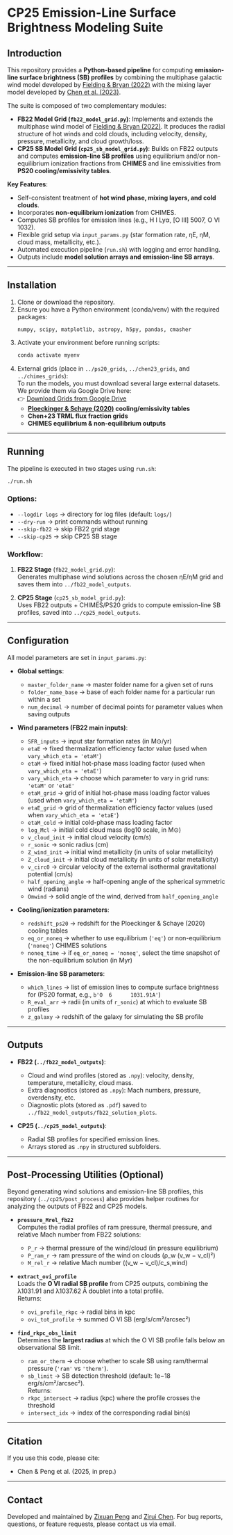 # CP25 Emission-Line Surface Brightness Modeling Suite

## Introduction

This repository provides a **Python-based pipeline** for computing **emission-line surface brightness (SB) profiles** by combining the multiphase galactic wind model developed by [Fielding & Bryan (2022)](https://ui.adsabs.harvard.edu/abs/2022ApJ...924...82F/abstract) with the mixing layer model developed by [Chen et al. (2023)](https://ui.adsabs.harvard.edu/abs/2023ApJ...950...91C/abstract).  

The suite is composed of two complementary modules:  

* **FB22 Model Grid (`fb22_model_grid.py`)**: Implements and extends the multiphase wind model of [Fielding & Bryan (2022)](https://ui.adsabs.harvard.edu/abs/2022ApJ...924...82F/abstract). It produces the radial structure of hot winds and cold clouds, including velocity, density, pressure, metallicity, and cloud growth/loss.  
* **CP25 SB Model Grid (`cp25_sb_model_grid.py`)**: Builds on FB22 outputs and computes **emission-line SB profiles** using equilibrium and/or non-equilibrium ionization fractions from **CHIMES** and line emissivities from **PS20 cooling/emissivity tables**.  

**Key Features**:  
- Self-consistent treatment of **hot wind phase, mixing layers, and cold clouds**.  
- Incorporates **non-equilibrium ionization** from CHIMES.  
- Computes SB profiles for emission lines (e.g., H I Lyα, [O III] 5007, O VI 1032).  
- Flexible grid setup via `input_params.py` (star formation rate, ηE, ηM, cloud mass, metallicity, etc.).  
- Automated execution pipeline (`run.sh`) with logging and error handling.  
- Outputs include **model solution arrays and emission-line SB arrays**.  

---

## Installation

1. Clone or download the repository.  
2. Ensure you have a Python environment (conda/venv) with the required packages:
   ```
   numpy, scipy, matplotlib, astropy, h5py, pandas, cmasher
   ```
3. Activate your environment before running scripts:
   ```bash
   conda activate myenv
   ```
4. External grids (place in `../ps20_grids`, `../chen23_grids`, and `../chimes_grids`):  
To run the models, you must download several large external datasets. 
We provide them via Google Drive here:  
👉 [Download Grids from Google Drive](https://drive.google.com/drive/folders/1m2wRyZ6dbtOACDnK1PJaEXcxGoXijNLl?usp=sharing)  
   - **[Ploeckinger & Schaye (2020)](https://ui.adsabs.harvard.edu/abs/2020MNRAS.497.4857P/abstract) cooling/emissivity tables**  
   - **Chen+23 TRML flux fraction grids**  
   - **CHIMES equilibrium & non-equilibrium outputs**  

---

## Running

The pipeline is executed in two stages using `run.sh`:  

```bash
./run.sh
```

### Options:
- `--logdir logs` → directory for log files (default: `logs/`)  
- `--dry-run` → print commands without running  
- `--skip-fb22` → skip FB22 grid stage  
- `--skip-cp25` → skip CP25 SB stage  

### Workflow:
1. **FB22 Stage** (`fb22_model_grid.py`):  
   Generates multiphase wind solutions across the chosen ηE/ηM grid and saves them into `../fb22_model_outputs`.  

2. **CP25 Stage** (`cp25_sb_model_grid.py`):  
   Uses FB22 outputs + CHIMES/PS20 grids to compute emission-line SB profiles, saved into `../cp25_model_outputs`.  

---

## Configuration

All model parameters are set in `input_params.py`:

- **Global settings**:  
  - `master_folder_name` → master folder name for a given set of runs  
  - `folder_name_base` → base of each folder name for a particular run within a set  
  - `num_decimal` → number of decimal points for parameter values when saving outputs  

- **Wind parameters (FB22 main inputs)**:  
  - `SFR_inputs` → input star formation rates (in M⊙/yr)  
  - `etaE` → fixed thermalization efficiency factor value (used when `vary_which_eta = 'etaM'`)  
  - `etaM` → fixed initial hot-phase mass loading factor (used when `vary_which_eta = 'etaE'`)  
  - `vary_which_eta` → choose which parameter to vary in grid runs: `'etaM'` or `'etaE'`  
  - `etaM_grid` → grid of initial hot-phase mass loading factor values (used when `vary_which_eta = 'etaM'`)  
  - `etaE_grid` → grid of thermalization efficiency factor values (used when `vary_which_eta = 'etaE'`)  
  - `etaM_cold` → initial cold-phase mass loading factor  
  - `log_Mcl` → initial cold cloud mass (log10 scale, in M⊙)  
  - `v_cloud_init` → initial cloud velocity (cm/s)  
  - `r_sonic` → sonic radius (cm)  
  - `Z_wind_init` → initial wind metallicity (in units of solar metallicity)  
  - `Z_cloud_init` → initial cloud metallicity (in units of solar metallicity)  
  - `v_circ0` → circular velocity of the external isothermal gravitational potential (cm/s)  
  - `half_opening_angle` → half-opening angle of the spherical symmetric wind (radians)  
  - `Omwind` → solid angle of the wind, derived from `half_opening_angle`  

- **Cooling/ionization parameters**:  
  - `redshift_ps20` → redshift for the Ploeckinger & Schaye (2020) cooling tables  
  - `eq_or_noneq` → whether to use equilibrium (`'eq'`) or non-equilibrium (`'noneq'`) CHIMES solutions  
  - `noneq_time` → if `eq_or_noneq = 'noneq'`, select the time snapshot of the non-equilibrium solution (in Myr)  

- **Emission-line SB parameters**:  
  - `which_lines` → list of emission lines to compute surface brightness for (PS20 format, e.g., `b'O  6      1031.91A'`)  
  - `R_eval_arr` → radii (in units of `r_sonic`) at which to evaluate SB profiles  
  - `z_galaxy` → redshift of the galaxy for simulating the SB profile 

---

## Outputs

- **FB22 (`../fb22_model_outputs`)**:  
  - Cloud and wind profiles (stored as `.npy`): velocity, density, temperature, metallicity, cloud mass.  
  - Extra diagnostics (stored as `.npy`): Mach numbers, pressure, overdensity, etc.  
  - Diagnostic plots (stored as `.pdf`) saved to `../fb22_model_outputs/fb22_solution_plots`.  

- **CP25 (`../cp25_model_outputs`)**:  
  - Radial SB profiles for specified emission lines.  
  - Arrays stored as `.npy` in structured subfolders.  

---

## Post-Processing Utilities (Optional)

Beyond generating wind solutions and emission-line SB profiles, this repository (`../cp25/post_process`) also provides helper routines for analyzing the outputs of FB22 and CP25 models. 

- **`pressure_Mrel_fb22`**  
  Computes the radial profiles of ram pressure, thermal pressure, and relative Mach number from FB22 solutions:  
  - `P_r` → thermal pressure of the wind/cloud (in pressure equilibrium)  
  - `P_ram_r` → ram pressure of the wind on clouds (ρ_w (v_w − v_cl)²)  
  - `M_rel_r` → relative Mach number ((v_w − v_cl)/c_s,wind)  

- **`extract_ovi_profile`**  
  Loads the **O VI radial SB profile** from CP25 outputs, combining the λ1031.91 and λ1037.62 Å doublet into a total profile.  
  Returns:  
  - `ovi_profile_rkpc` → radial bins in kpc  
  - `ovi_tot_profile` → summed O VI SB (erg/s/cm²/arcsec²)  

- **`find_rkpc_obs_limit`**  
  Determines the **largest radius** at which the O VI SB profile falls below an observational SB limit.  
  - `ram_or_therm` → choose whether to scale SB using ram/thermal pressure (`'ram'` vs `'therm'`).  
  - `sb_limit` → SB detection threshold (default: 1e−18 erg/s/cm²/arcsec²).  
  Returns:  
  - `rkpc_intersect` → radius (kpc) where the profile crosses the threshold  
  - `intersect_idx` → index of the corresponding radial bin(s)  

---

## Citation

If you use this code, please cite:  
- Chen & Peng et al. (2025, in prep.)  

---

## Contact

Developed and maintained by [Zixuan Peng](mailto:zixuanpeng@ucsb.edu) and [Zirui Chen](mailto:ziruichen@ucsb.edu). For bug reports, questions, or feature requests, please contact us via email.





